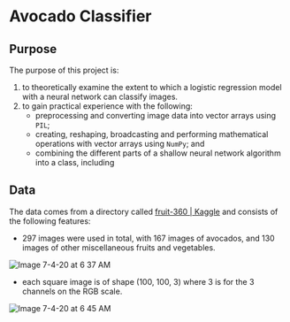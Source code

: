# Avocado Classifier

## Purpose

The purpose of this project is: 
1. to theoretically examine the extent to which a logistic regression model with a neural network can classify images. 
2. to gain practical experience with the following: 
   - preprocessing and converting image data into vector arrays using `PIL`; 
   - creating, reshaping, broadcasting and performing mathematical operations with vector arrays using `NumPy`; and
   - combining the different parts of a shallow neural network algorithm into a class, including 

## Data

The data comes from a directory called [fruit-360 | Kaggle](https://www.kaggle.com/moltean/fruits) and consists of the following features: 
- 297 images were used in total, with 167 images of avocados, and 130 images of other miscellaneous fruits and vegetables. 

![Image 7-4-20 at 6 37 AM](https://user-images.githubusercontent.com/43279348/86510783-e4e7fa00-bdc0-11ea-92d2-ae778780c22f.jpg)

- each square image is of shape (100, 100, 3) where 3 is for the 3 channels on the RGB scale.  

![Image 7-4-20 at 6 45 AM](https://user-images.githubusercontent.com/43279348/86510908-25944300-bdc2-11ea-90cb-70bc1108c024.jpg)




